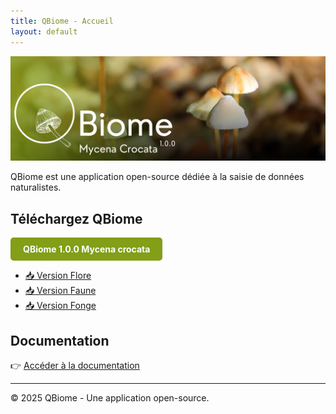 ```yaml
---
title: QBiome - Accueil
layout: default
---
```


![Bannière](assets/Banniere.png)

QBiome est une application open-source dédiée à la saisie de données naturalistes.

## Téléchargez QBiome

<a href="lien_vers_ton_fichier.zip" style="
  display: inline-block;
  padding: 10px 20px;
  background-color: #839e17;
  color: white;
  text-decoration: none;
  border-radius: 5px;
  font-weight: bold;">
  QBiome 1.0.0 Mycena crocata
</a>

- [📥 Version Flore](#)  
- [📥 Version Faune](#)  
- [📥 Version Fonge](#)  

## Documentation

👉 [Accéder à la documentation](#)

---

© 2025 QBiome - Une application open-source.
